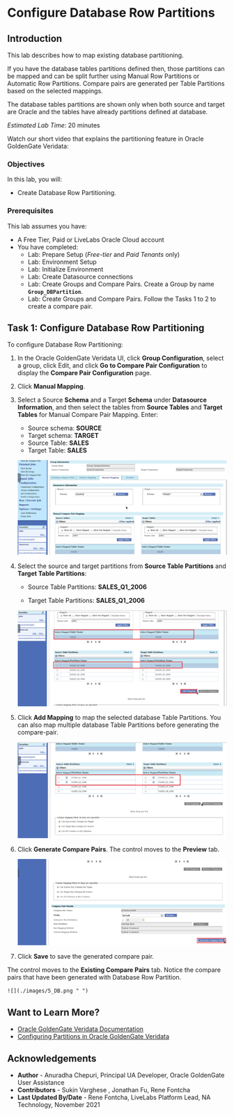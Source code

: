# Configure Database Row Partitions

## Introduction
This lab describes how to map existing database partitioning.

If you have the database tables partitions defined then, those partitions can be mapped and can be split further using Manual Row Partitions or Automatic Row Partitions. Compare pairs are generated per Table Partitions based on the selected mappings.

The database tables partitions are shown only when both source and target are Oracle and the tables have already partitions defined at database.


*Estimated Lab Time*: 20 minutes

Watch our short video that explains the partitioning feature in Oracle GoldenGate Veridata:

[](youtube:N28CsAr5kjw)

### Objectives
In this lab, you will:
* Create Database Row Partitioning.


### Prerequisites
This lab assumes you have:
- A Free Tier, Paid or LiveLabs Oracle Cloud account
- You have completed:
    * Lab: Prepare Setup (*Free-tier* and *Paid Tenants* only)
    * Lab: Environment Setup
    * Lab: Initialize Environment
    * Lab: Create Datasource connections
    * Lab: Create Groups and Compare Pairs. Create a Group by name **`Group_DBPartition`**.
    * Lab: Create Groups and Compare Pairs. Follow the Tasks 1 to 2 to create a compare pair.

## **Task 1:** Configure Database Row Partitioning
To configure Database Row Partitioning:
1. In the Oracle GoldenGate Veridata UI, click **Group Configuration**, select a group, click Edit, and click **Go to Compare Pair Configuration** to display the **Compare Pair Configuration** page.
2. Click **Manual Mapping**.
3. Select a Source **Schema** and a Target **Schema** under **Datasource Information**, and then select the tables from **Source Tables** and **Target Tables** for Manual Compare Pair Mapping. Enter:
    * Source schema: **SOURCE**
    * Target schema: **TARGET**
    * Source Table: **SALES**
    * Target Table: **SALES**

    ![](./images/1_DB.png " ")

4. Select the source and target partitions from **Source Table Partitions** and **Target Table Partitions**:
    * Source Table Partitions: **SALES\_Q1\_2006**

    * Target Table Partitions: **SALES\_Q1\_2006**

    ![](./images/2_DB.png " ")

5. Click **Add Mapping** to map the selected database Table Partitions. You can also map multiple database Table Partitions before generating the compare-pair.

    ![](./images/3_DB.png " ")

6. Click **Generate Compare Pairs**. The control moves to the **Preview** tab.

    ![](./images/4_DB.png " ")
7. Click **Save** to save the generated compare pair.

  The control moves to the **Existing Compare Pairs** tab.
  Notice the compare pairs that have been generated with Database Row Partition.

    ![](./images/5_DB.png " ")

## Want to Learn More?

* [Oracle GoldenGate Veridata Documentation](https://docs.oracle.com/en/middleware/goldengate/veridata/12.2.1.4/index.html)
* [Configuring Partitions in Oracle GoldenGate Veridata ](https://docs.oracle.com/en/middleware/goldengate/veridata/12.2.1.4/gvdug/configure-workflow-objects.html#GUID-03B3876F-7A79-43BA-9E14-8B216BD8F3BB)


## Acknowledgements
* **Author** - Anuradha Chepuri, Principal UA Developer, Oracle GoldenGate User Assistance
* **Contributors** -  Sukin Varghese , Jonathan Fu, Rene Fontcha
* **Last Updated By/Date** - Rene Fontcha, LiveLabs Platform Lead, NA Technology, November 2021
